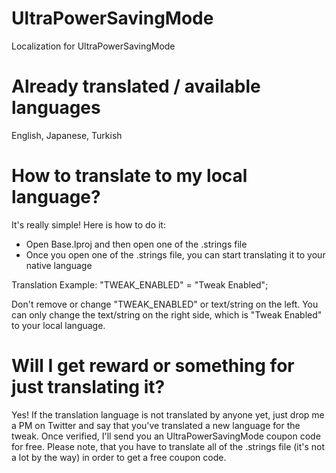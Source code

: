 # UltraPowerSavingMode
Localization for UltraPowerSavingMode

# Already translated / available languages
English, Japanese, Turkish

# How to translate to my local language?
It's really simple! Here is how to do it:
- Open Base.lproj and then open one of the .strings file
- Once you open one of the .strings file, you can start translating it to your native language

Translation Example: 
"TWEAK_ENABLED" = "Tweak Enabled";

Don't remove or change "TWEAK_ENABLED" or text/string on the left. You can only change the text/string on the right side, which is "Tweak Enabled" to your local language.

# Will I get reward or something for just translating it?
Yes! If the translation language is not translated by anyone yet, just drop me a PM on Twitter and say that you've translated a new language for the tweak. Once verified, I'll send you an UltraPowerSavingMode coupon code for free. Please note, that you have to translate all of the .strings file (it's not a lot by the way) in order to get a free coupon code.
